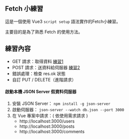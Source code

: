## Fetch 小練習
這是一個使用 Vue3 `script setup` 語法實作的Fetch小練習。

主要目的是為了熟悉 Fetch 的使用方法。

## 練習內容
- GET 請求：取得資料 [練習1](https://github.com/Wcosine/Fetch-.practice/blob/c08f23f198bcf0194ada3be60d0108b3676d8ba6/FetchPractice-1.vue)
- POST 請求：送資料給伺服器 [練習2](https://github.com/Wcosine/Fetch-.practice/blob/f14c43ca46f6faaf5f7bd72ee8a1dba0c5a28d9f/FetchPractice-2.vue)
- 錯誤處理：檢查 res.ok 狀態
- 自訂 PUT / DELETE（進階請求）

#### 啟動本機 JSON Server 假資料伺服器
1. 安裝 JSON Server： `npm install -g json-server`
2. 啟動伺服器： `json-server --watch db.json --port 3000`
3. 在 Vue 專案中請求：( 依使用需求請求 )
   - http://localhost:3000/users
   - http://localhost:3000/posts
   - http://localhost:3000/comments
